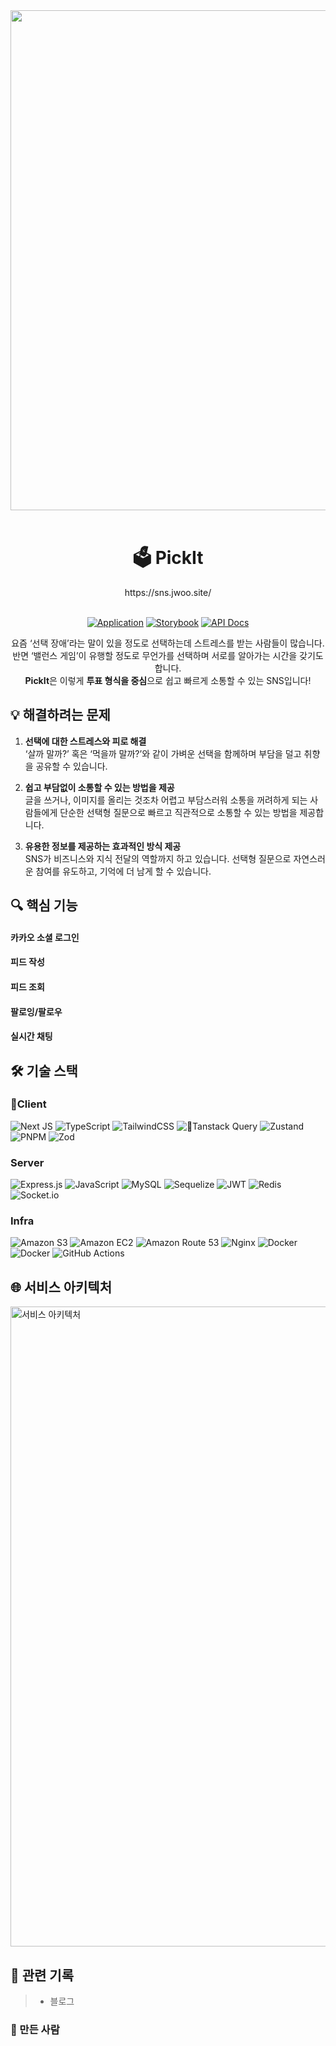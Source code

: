 <div align=center>
  <img src="https://github.com/jwo0o0/SNS_Project/blob/develop/public/images/og_image.png?raw=true" width="800" /><br/><br/>
  <h1> 🗳️ PickIt </h2>
  https://sns.jwoo.site/
  <br><br>

  [![Application](http://img.shields.io/badge/Application-000000?style=flat&logo=github&logoColor=white&link=https://sns.jwoo.site/)](https://sns.jwoo.site/)
[![Storybook](http://img.shields.io/badge/Storybook-FF4785?style=flat&logo=Storybook&logoColor=white&link=https://sns.jwoo.site)](https://sns.jwoo.site)
[![API Docs](http://img.shields.io/badge/Swagger-85EA2D?style=flat&logo=swagger&logoColor=white&link=https://sns.jwoo.site)](https://sns.jwoo.site)


요즘 ‘선택 장애’라는 말이 있을 정도로 선택하는데 스트레스를 받는 사람들이 많습니다. <br/>
반면 ‘밸런스 게임’이 유행할 정도로 무언가를 선택하며 서로를 알아가는 시간을 갖기도 합니다. <br/>
**PickIt**은 이렇게 **투표 형식을 중심**으로 쉽고 빠르게 소통할 수 있는 SNS입니다!

</div>

## 💡 해결하려는 문제
1. **선택에 대한 스트레스와 피로 해결**<br/>
    ‘살까 말까?’ 혹은 ‘먹을까 말까?’와 같이 가벼운 선택을 함께하며 부담을 덜고 취향을 공유할 수 있습니다. 
    
2. **쉽고 부담없이 소통할 수 있는 방법을 제공**<br/>
    글을 쓰거나, 이미지를 올리는 것조차 어렵고 부담스러워 소통을 꺼려하게 되는 사람들에게 단순한 선택형 질문으로 빠르고 직관적으로 소통할 수 있는 방법을 제공합니다.
    
3. **유용한 정보를 제공하는 효과적인 방식 제공**<br/>
    SNS가 비즈니스와 지식 전달의 역할까지 하고 있습니다. 선택형 질문으로 자연스러운 참여를 유도하고, 기억에 더 남게 할 수 있습니다.

## 🔍 핵심 기능
#### 카카오 소셜 로그인
#### 피드 작성
#### 피드 조회
#### 팔로잉/팔로우
#### 실시간 채팅


## 🛠️ 기술 스택
### Client
![Next JS](https://img.shields.io/badge/Next.js-black?style=flat&logo=next.js&logoColor=white) ![TypeScript](https://img.shields.io/badge/typescript-%23007ACC.svg?style=flat&logo=typescript&logoColor=white) ![TailwindCSS](https://img.shields.io/badge/tailwindcss-%2338B2AC.svg?style=flat&logo=tailwind-css&logoColor=white) 	![Tanstack Query](https://img.shields.io/badge/-Tanstack%20Query-FF4154?style=flat&logo=react%20query&logoColor=white) ![Zustand](https://img.shields.io/badge/Zustand-black?style=flat) ![PNPM](https://img.shields.io/badge/pnpm-%234a4a4a.svg?style=flat&logo=pnpm&logoColor=f69220) ![Zod](https://img.shields.io/badge/zod-%233068b7.svg?style=flat&logo=zod&logoColor=white)

### Server
![Express.js](https://img.shields.io/badge/express.js-%23404d59.svg?style=flat&logo=express&logoColor=%2361DAFB)
![JavaScript](https://img.shields.io/badge/javascript-%23323330.svg?style=flat&logo=javascript&logoColor=%23F7DF1E) ![MySQL](https://img.shields.io/badge/mysql-4479A1.svg?style=flat&logo=mysql&logoColor=white) ![Sequelize](https://img.shields.io/badge/Sequelize-52B0E7?style=flat&logo=Sequelize&logoColor=white) ![JWT](https://img.shields.io/badge/JWT-black?style=flat&logo=JSON%20web%20tokens) ![Redis](https://img.shields.io/badge/redis-%23DD0031.svg?style=flat&logo=redis&logoColor=white) ![Socket.io](https://img.shields.io/badge/Socket.io-black?style=flat&logo=socket.io&badgeColor=010101)
### Infra
![Amazon S3](https://img.shields.io/badge/S3-FF9900?style=flat&logo=amazons3&logoColor=white) ![Amazon EC2](https://img.shields.io/badge/EC2-FF9900?style=flat&logo=amazonec2&logoColor=white) ![Amazon Route 53](https://img.shields.io/badge/Route%2053-8C4FFF?style=flat&logo=amazonroute53&logoColor=white) ![Nginx](https://img.shields.io/badge/nginx-%23009639.svg?style=flat&logo=nginx&logoColor=white) ![Docker](https://img.shields.io/badge/docker-%230db7ed.svg?style=flat&logo=docker&logoColor=white) ![Docker](https://img.shields.io/badge/Compose-%230db7ed.svg?style=flat&logo=docker&logoColor=white) ![GitHub Actions](https://img.shields.io/badge/github%20actions-%232671E5.svg?style=flat&logo=githubactions&logoColor=white)


## 🌐 서비스 아키텍처

<img width="1024" alt="서비스 아키텍처" src="https://github.com/user-attachments/assets/aa2f8bcb-73a5-4871-80ef-78fe00d9db7a">


## 📝 관련 기록
> - 블로그


### 🙋 만든 사람

